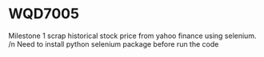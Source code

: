# WQD7005

Milestone 1 scrap historical stock price from yahoo finance using selenium. /n
Need to install python selenium package before run the code
